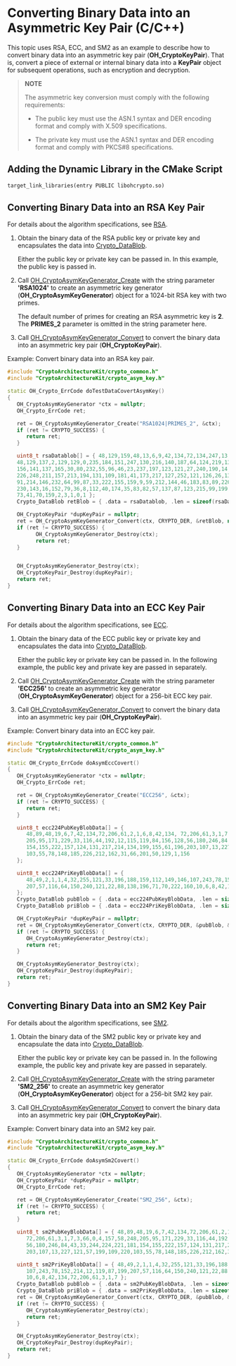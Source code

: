 # Converting Binary Data into an Asymmetric Key Pair (C/C++)


This topic uses RSA, ECC, and SM2 as an example to describe how to convert binary data into an asymmetric key pair (**OH_CryptoKeyPair**). That is, convert a piece of external or internal binary data into a **KeyPair** object for subsequent operations, such as encryption and decryption.

> **NOTE**
>
> The asymmetric key conversion must comply with the following requirements: 
>
> - The public key must use the ASN.1 syntax and DER encoding format and comply with X.509 specifications.
>
> - The private key must use the ASN.1 syntax and DER encoding format and comply with PKCS\#8 specifications.

## Adding the Dynamic Library in the CMake Script
```txt
target_link_libraries(entry PUBLIC libohcrypto.so)
```

## Converting Binary Data into an RSA Key Pair

For details about the algorithm specifications, see [RSA](crypto-asym-key-generation-conversion-spec.md#rsa).

1. Obtain the binary data of the RSA public key or private key and encapsulates the data into [Crypto_DataBlob](../../reference/apis-crypto-architecture-kit/_crypto_common_api.md#crypto_datablob).

   Either the public key or private key can be passed in. In this example, the public key is passed in.

2. Call [OH_CryptoAsymKeyGenerator_Create](../../reference/apis-crypto-architecture-kit/_crypto_asym_key_api.md#oh_cryptoasymkeygenerator_create) with the string parameter **'RSA1024'** to create an asymmetric key generator (**OH_CryptoAsymKeyGenerator**) object for a 1024-bit RSA key with two primes.

   The default number of primes for creating an RSA asymmetric key is **2**. The **PRIMES_2** parameter is omitted in the string parameter here.

3. Call [OH_CryptoAsymKeyGenerator_Convert](../../reference/apis-crypto-architecture-kit/_crypto_asym_key_api.md#oh_cryptoasymkeygenerator_convert) to convert the binary data into an asymmetric key pair (**OH_CryptoKeyPair**).

Example: Convert binary data into an RSA key pair.

```c++
#include "CryptoArchitectureKit/crypto_common.h"
#include "CryptoArchitectureKit/crypto_asym_key.h"

static OH_Crypto_ErrCode doTestDataCovertAsymKey()
{
   OH_CryptoAsymKeyGenerator *ctx = nullptr;
   OH_Crypto_ErrCode ret;

   ret = OH_CryptoAsymKeyGenerator_Create("RSA1024|PRIMES_2", &ctx);
   if (ret != CRYPTO_SUCCESS) {
      return ret;
   }

   uint8_t rsaDatablob[] = { 48,129,159,48,13,6,9,42,134,72,134,247,13,1,1,1,5,0,3,129,141,0,
   48,129,137,2,129,129,0,235,184,151,247,130,216,140,187,64,124,219,137,140,184,53,137,216,105,
   156,141,137,165,30,80,232,55,96,46,23,237,197,123,121,27,240,190,14,111,237,172,67,42,47,164,
   226,248,211,157,213,194,131,109,181,41,173,217,127,252,121,126,26,130,55,4,134,104,73,5,132,
   91,214,146,232,64,99,87,33,222,155,159,9,59,212,144,46,183,83,89,220,189,148,13,176,5,139,156,
   230,143,16,152,79,36,8,112,40,174,35,83,82,57,137,87,123,215,99,199,66,131,150,31,143,56,252,2,
   73,41,70,159,2,3,1,0,1 };
   Crypto_DataBlob retBlob = { .data = rsaDatablob, .len = sizeof(rsaDatablob) };

   OH_CryptoKeyPair *dupKeyPair = nullptr;
   ret = OH_CryptoAsymKeyGenerator_Convert(ctx, CRYPTO_DER, &retBlob, nullptr, &dupKeyPair);
   if (ret != CRYPTO_SUCCESS) {
         OH_CryptoAsymKeyGenerator_Destroy(ctx);
         return ret;
   }


   OH_CryptoAsymKeyGenerator_Destroy(ctx);
   OH_CryptoKeyPair_Destroy(dupKeyPair);
   return ret;
}
```

## Converting Binary Data into an ECC Key Pair

For details about the algorithm specifications, see [ECC](crypto-asym-key-generation-conversion-spec.md#ecc).

1. Obtain the binary data of the ECC public key or private key and encapsulates the data into [Crypto_DataBlob](../../reference/apis-crypto-architecture-kit/_crypto_common_api.md#crypto_datablob).

   Either the public key or private key can be passed in. In the following example, the public key and private key are passed in separately.

2. Call [OH_CryptoAsymKeyGenerator_Create](../../reference/apis-crypto-architecture-kit/_crypto_asym_key_api.md#oh_cryptoasymkeygenerator_create) with the string parameter **'ECC256'** to create an asymmetric key generator (**OH_CryptoAsymKeyGenerator**) object for a 256-bit ECC key pair.

3. Call [OH_CryptoAsymKeyGenerator_Convert](../../reference/apis-crypto-architecture-kit/_crypto_asym_key_api.md#oh_cryptoasymkeygenerator_convert) to convert the binary data into an asymmetric key pair (**OH_CryptoKeyPair**).

Example: Convert binary data into an ECC key pair.

```c++
#include "CryptoArchitectureKit/crypto_common.h"
#include "CryptoArchitectureKit/crypto_asym_key.h"

static OH_Crypto_ErrCode doAsymEccCovert()
{
   OH_CryptoAsymKeyGenerator *ctx = nullptr;
   OH_Crypto_ErrCode ret;

   ret = OH_CryptoAsymKeyGenerator_Create("ECC256", &ctx);
   if (ret != CRYPTO_SUCCESS) {
      return ret;
   }

   uint8_t ecc224PubKeyBlobData[] = {
      48,89,48,19,6,7,42,134,72,206,61,2,1,6,8,42,134, 72,206,61,3,1,7,3,66,0,4,157,58,248,
      205,95,171,229,33,116,44,192,12,115,119,84,156,128,56,180,246,84,43,33,244,224,221,181,
      154,155,222,157,124,131,217,214,134,199,155,61,196,203,107,13,227,121,57,199,109,220,
      103,55,78,148,185,226,212,162,31,66,201,50,129,1,156
   };

   uint8_t ecc224PriKeyBlobData[] = {
      48,49,2,1,1,4,32,255,121,33,196,188,159,112,149,146,107,243,78,152,214,12,119,87,199,
      207,57,116,64,150,240,121,22,88,138,196,71,70,222,160,10,6,8,42,134,72,206,61,3,1,7
   };
   Crypto_DataBlob pubBlob = { .data = ecc224PubKeyBlobData, .len = sizeof(ecc224PubKeyBlobData) };
   Crypto_DataBlob priBlob = { .data = ecc224PriKeyBlobData, .len = sizeof(ecc224PriKeyBlobData) };

   OH_CryptoKeyPair *dupKeyPair = nullptr;
   ret = OH_CryptoAsymKeyGenerator_Convert(ctx, CRYPTO_DER, &pubBlob, &priBlob, &dupKeyPair);
   if (ret != CRYPTO_SUCCESS) {
      OH_CryptoAsymKeyGenerator_Destroy(ctx);
      return ret;
   }

   OH_CryptoAsymKeyGenerator_Destroy(ctx);
   OH_CryptoKeyPair_Destroy(dupKeyPair);
   return ret;
}
```

## Converting Binary Data into an SM2 Key Pair

For details about the algorithm specifications, see [SM2](crypto-asym-key-generation-conversion-spec.md#sm2).

1. Obtain the binary data of the SM2 public key or private key and encapsulate the data into [Crypto_DataBlob](../../reference/apis-crypto-architecture-kit/_crypto_common_api.md#crypto_datablob).

   Either the public key or private key can be passed in. In the following example, the public key and private key are passed in separately.

2. Call [OH_CryptoAsymKeyGenerator_Create](../../reference/apis-crypto-architecture-kit/_crypto_asym_key_api.md#oh_cryptoasymkeygenerator_create) with the string parameter **'SM2_256'** to create an asymmetric key generator (**OH_CryptoAsymKeyGenerator**) object for a 256-bit SM2 key pair.

3. Call [OH_CryptoAsymKeyGenerator_Convert](../../reference/apis-crypto-architecture-kit/_crypto_asym_key_api.md#oh_cryptoasymkeygenerator_convert) to convert the binary data into an asymmetric key pair (**OH_CryptoKeyPair**).

Example: Convert binary data into an SM2 key pair.
```c++
#include "CryptoArchitectureKit/crypto_common.h"
#include "CryptoArchitectureKit/crypto_asym_key.h"

static OH_Crypto_ErrCode doAsymSm2Covert()
{
   OH_CryptoAsymKeyGenerator *ctx = nullptr;
   OH_CryptoKeyPair *dupKeyPair = nullptr;
   OH_Crypto_ErrCode ret;

   ret = OH_CryptoAsymKeyGenerator_Create("SM2_256", &ctx);
   if (ret != CRYPTO_SUCCESS) {
      return ret;
   }

   uint8_t sm2PubKeyBlobData[] = { 48,89,48,19,6,7,42,134,72,206,61,2,1,6,8,42,134,
      72,206,61,3,1,7,3,66,0,4,157,58,248,205,95,171,229,33,116,44,192,12,115,119,84,156,128,
      56,180,246,84,43,33,244,224,221,181,154,155,222,157,124,131,217,214,134,199,155,61,196,
      203,107,13,227,121,57,199,109,220,103,55,78,148,185,226,212,162,31,66,201,50,129,1,156 };

   uint8_t sm2PriKeyBlobData[] = { 48,49,2,1,1,4,32,255,121,33,196,188,159,112,149,146,
      107,243,78,152,214,12,119,87,199,207,57,116,64,150,240,121,22,88,138,196,71,70,222,160,
      10,6,8,42,134,72,206,61,3,1,7 };
   Crypto_DataBlob pubBlob = { .data = sm2PubKeyBlobData, .len = sizeof(sm2PubKeyBlobData) };
   Crypto_DataBlob priBlob = { .data = sm2PriKeyBlobData, .len = sizeof(sm2PriKeyBlobData) };
   ret = OH_CryptoAsymKeyGenerator_Convert(ctx, CRYPTO_DER, &pubBlob, &priBlob, &dupKeyPair);
   if (ret != CRYPTO_SUCCESS) {
      OH_CryptoAsymKeyGenerator_Destroy(ctx);
      return ret;
   }

   OH_CryptoAsymKeyGenerator_Destroy(ctx);
   OH_CryptoKeyPair_Destroy(dupKeyPair);
   return ret;
}
```
